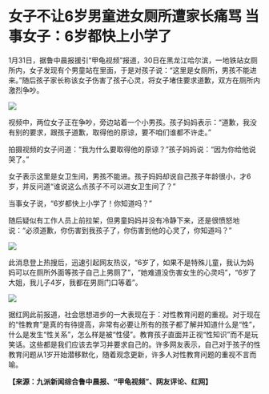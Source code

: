 # 女子不让6岁男童进女厕所遭家长痛骂 当事女子：6岁都快上小学了

1月31日，据鲁中晨报援引“甲龟视频”报道，30日在黑龙江哈尔滨，一地铁站女厕所内，女子发现有个男童站在里面，于是对孩子说：“这里是女厕所，男孩不能进来。”随后孩子家长称该女子伤害了孩子心灵，将女子堵住要求道歉，双方在厕所内激烈争吵。

![](https://inews.gtimg.com/newsapp_bt/0/15635634092/1000)

视频中，两位女子正在争吵，旁边站着一个小男孩。孩子妈妈表示：“道歉，我没有别的要求，跟孩子道歉，取得他的原谅，要不咱们谁都不许走。”

拍摄视频的女子问道：“我为什么要取得他的原谅？”孩子妈妈说：“因为你给他说哭了。”

女子表示这里是女卫生间，男孩不能进。孩子妈妈却说自己孩子年龄很小，才6岁，并反问道“谁说这么点孩子不可以进女卫生间了？”

当事女子说，“6岁都快上小学了！你知道吗？”

随后疑似有工作人员上前拉架，但男童妈妈并没有冷静下来，还是很愤怒地说：“必须道歉，你伤害到我孩子了，你伤害到他的心灵了，你知道吗？”

![](https://inews.gtimg.com/newsapp_bt/0/15635634094/1000)

此消息登上热搜后，迅速引起网友热议，“6岁了，如果不是特殊儿童，我认为妈妈可以在厕所外面等孩子自己上男厕了”，“她难道没伤害女生的心灵吗”，“6岁了大姐，我儿子4岁，我都在男厕门口等着”。

![](https://inews.gtimg.com/newsapp_bt/0/15635634096/1000)

据红网此前报道，社会思想进步的一大表现在于：对性教育问题的重视。对于现在的“性教育”是真的有待提高，非常有必要让所有的孩子都了解并知道什么是“性”，什么是发生“性关系”，怎么样是被“性侵”。教育孩子直面并正视“性知识”而不是玩笑话。这些都是我们应该去学习并要求自己的。许多网友表示，自己对于孩子的性教育问题从1岁开始潜移默化，随着观念更新，许多人对性教育问题的重视不言而喻。

**【来源：九派新闻综合鲁中晨报、“甲龟视频”、网友评论、红网】**

